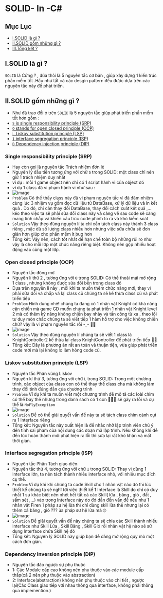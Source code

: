 # SOLID- In -C#
## Mục Lục
- [I.SOLID là gì ?](#What)
- [II.SOLID gồm những gì ?](#How)
- [III.Tổng kết  ?](#When)
<a name="What"></a>
## I.SOLID là gì ?
`SOLID` là Cứng ? , đùa thôi là 5 nguyên tắc cơ bản , giúp xây dựng 1 kiến trúc phần mềm tốt .Hầu như tất cả các desgin pattern đều được dựa trên các nguyên tắc này để phát triển.
<a name="How"></a>
## II.SOLID gồm những gì ?
- Như đã trao đổi ở trên `SOLID` là 5 nguyên tắc giúp phát triển phần mềm tốt hơn gồm :
- [`S` is single responsibility principle (SRP)](#Single)
- [`O` stands for open closed principle (OCP)](#Open)
- [`L` Liskov substitution principle (LSP)](#Liskov)
- [`I` interface segregation principle (ISP)](#Interface)
- [`D` Dependency injection principle (DIP)](#Dependency)
<a name="Single"></a>
### Single responsibility principle (SRP)
- Hay còn gọi là nguyên tắc Trách nhiệm đơn lẻ
- Nguyên lý đầu tiên tương ứng với chữ `S` trong SOLID: một class chỉ nên giữ 1 trách nhiệm duy nhất 
- ví dụ : mỗi 1 game object nên chỉ có 1 script hành vi của object đó 
- ví dụ 1 class đã vi phạm hành vi như sau :
- ![image](https://user-images.githubusercontent.com/47918431/137583851-b59bdf4a-e2e9-406c-95f5-bb3ea4824022.png)
- `Problem` Có thể thấy class này đã vi phạm nguyên tắc vì đã đảm nhiệm cùng lúc 3 nhiệm vụ gồm đọc dữ liệu từ DataBase, xử lý dữ liệu và in kết quả . Do đó, chỉ cần thay đổi DataBase, thay đổi cách xuất kết quả ,... kéo theo việc ta sẽ phải sửa đổi class này và càng về sau code sẽ càng mang tính chắp vá khiến cấu trúc code phình to ra và khó kiểm soát 
- `Solution` Vậy theo đúng nguyên lí ta chỉ cần tách class này thành 3 class riêng , mặc dù số lượng class nhiều hơn nhưng việc sửa chữa sẽ đơn giản hơn giúp cho phần mềm ít bug hơn
- Tổng kết: Vậy nên, cách tốt nhất để hạn chế toàn bộ những rủi ro như vậy là cho mỗi lớp một chức năng riêng biệt. Không nên gộp nhiều hoạt động vào cùng một lớp.
<a name="Open"></a>
### Open closed principle (OCP)
- Nguyên tắc đóng mở
- Nguyên lí thứ 2 , tương ứng với `O` trong SOLID: Có thể thoải mái mở rộng 1 class , nhưng không được sửa đổi bên trong class đó 
- Dựa trên nguyên lí này , mỗi khi ta muốn thêm chức năng mới, thay vì phải sửa đổi và chắp vá lại class cũ chúng ta sẽ kế thừa class cũ và phát triển tiếp 
- `Problem` Hình dung nhé! chúng ta đang có 1 nhân vật Knight có khả năng cận chiến mà game GD muốn chúng ta phát triển 1 nhân vật Knight level 2 mà có thêm kỹ năng không chiến bay nhảy và tấn công từ xa , theo lối tư duy mòn chắc chúng ta sẽ viết tiếp 1 hàm hỗ trợ cho việc không chiến chứ? vậy là vi phạm nguyên tắc rồi -_- 🕵️‍♀️
- ![image](https://user-images.githubusercontent.com/47918431/137584283-5d784f9f-cf14-4efd-bc75-cafb11fc2779.png) 
- `Solution` Vậy theo đúng nguyên lí chúng ta sẽ viết 1 class là KnightController2 kế thừa lại class KnightController để phát triển tiếp 🐱‍👓
- Tổng kết: Đây là phương án rất an toàn và thuận tiện, vừa giúp phát triển code mới mà lại không lo làm hỏng code cũ.
<a name="Liskov"></a>
### Liskov substitution principle (LSP)
- Nguyên tắc Phân vùng Liskov
- Nguyên kí thứ 3, tương ứng với chữ `L` trong SOLID: Trong một chương trình, các object của class con có thể thay thế class cha mà không làm thay đổi tính đúng đắn của chương trình 
- `Problem` Ví dụ khi ta muốn viết một chương trình để mô tả các loài chim có thể bay thế nhưng trong danh sách có 1 con 🐧🐧🐧 sẽ gây ra lỗi và cụ thể là `NoFlyException`
- ![image](https://user-images.githubusercontent.com/47918431/137585126-84bc01a6-22eb-4311-a08f-4d6f2a014832.png)
- `Solution` Để có thể giải quyết vấn đề này ta sẽ tách class chim cánh cụt ra 1 Interface riêng 
- Tổng kết:  Nguyên tắc này xuất hiện là để nhắc nhở lập trình viên chú ý đến tính sai phạm của nội dung các đoạn mã lập trình. Nếu không khi để đến lúc hoàn thành mới phát hiện ra lỗi thì sửa lại rất khó khăn và mất thời gian.
<a name="Interface"></a>
### Interface segregation principle (ISP)
- Nguyên tắc Phân Tách giao diện 
- Nguyên tắc thứ 4, tương ứng với chữ `I` trong SOLID: Thay vì dùng 1 Interface lớn, ta nên tách thành nhiều interface nhỏ, với nhiều mục đích cụ thể.
- `Problem` Ví dụ khi khi chúng ta code Skill cho 1 nhân vật nào đó thì lúc thiết kế chúng ta sẽ nghĩ tới việc thiết kế 1 Interface là Skill do chỉ có duy nhất 1 sự khác biệt nên nhét hết tất cả các Skill( lửa , băng , gió , đất , sấm sét ,...) vào trong Interface này do đó dẫn đến vấn đề nếu như 1 nhân vật Firen 1 pháp sư hệ lửa thì chỉ dùng skill lửa thế nhưng lại có thêm cả băng , gió ??? ủa pháp sư hệ lửa mà 🙄
- ![image](https://user-images.githubusercontent.com/47918431/137585714-5349feb6-69d4-4f61-af02-865799d29c5b.png)
- `Solution` Để giải quyết vấn đề này chúng ta sẽ chia các Skill thành nhiều Interface như Skill Lửa , Skill Băng , Skill Gió rồi nhân vật hệ nào sẽ sử dụng Interface chứa Skill hệ đó 
- Tổng kết: Nguyên lý SOLID này giúp bạn dễ dàng mở rộng quy mô một cách đơn giản.
<a name="Dependency"></a>
###  Dependency inversion principle (DIP)
- Nguyên tắc đảo ngược sự phụ thuộc 
- 1: Các Module cấp cao không nên phụ thuộc vào các module cấp thấp(cả 2 nên phụ thuộc vào abstraction)
- 2: Interface(abstraction) không nên phụ thuộc vào chi tiết , ngược lại(Các Class giao tiếp với nhau thông qua interface, không phải thông qua implemention.)


